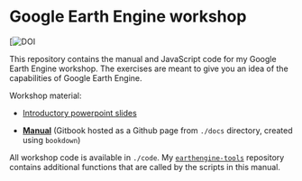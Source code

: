 # Google Earth Engine workshop

[![DOI](https://zenodo.org/badge/DOI/10.5281/zenodo.4068478.svg)

This repository contains the manual and JavaScript code for my Google Earth Engine workshop. The exercises are meant to give you an idea of the capabilities of Google Earth Engine.

Workshop material:

-   [Introductory powerpoint slides](https://github.com/kraaijenbrink/earthengine-workshop/raw/main/earth-engine-workshop-intro-slides.pptx)

-   [**Manual**](https://kraaijenbrink.github.io/earthengine-workshop) (Gitbook hosted as a Github page from `./docs` directory, created using `bookdown`)

All workshop code is available in `./code`. My [`earthengine-tools`](https://github.com/kraaijenbrink/earthengine-tools) repository contains additional functions that are called by the scripts in this manual.
